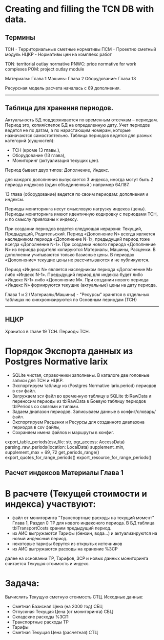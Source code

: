 # Creating and filling the TCN DB with data.
## Термины
ТСН - Территориальные сметные нормативы
ПСМ - Проектно сметный модуль
НЦКР - Нормативы цен на комплекс работ

TON: territorial outlay normative
PNWC: price normative for work complexes
POM: project outlay module

Материалы: Глава 1
Машины: Глава 2
Оборудование: Глава 13


Ресурсная модель расчета началась с 69 дополнения.

***

## Таблица для хранения периодов.

Актуальность БД поддерживается по временным отсечкам – периодам.
Период это, копия/слепок БД на определенную дату.
Учет периодов ведется не по датам, а по нарастающим номерам, которые назначаются самостоятельно.
Таблица периодов ведется для разных категорий (сущностей):
- ТСН (кроме 13 главы.),
- Оборудование (13 глава),
- Мониторинг (актуализация текущих цен).

Период бывает двух типов: Дополнение, Индекс.

для каждого дополнения выпускается 3 индекса,
иногда могут быть 2 периода индексов (один объединенный ) например 64/187.

13 глава (оборудование) ведется по своим периодам: дополнения и индексы.

Периоды мониторинга несут смысловую нагрузку индекса (цены).
Периоды мониторинга имеют идентичную кодировку с периодами ТСН, и по смыслу привязаны к индексу.

При создании периодов ведется следующая иерархия: Текущий, Предыдущий, Родительский.
Период «Дополнение N» всегда является наследником периода «Дополнение N-1», предыдущий период тоже всегда «Дополнение N-1».
При создании нового периода «Дополнение N» из периода родителя копируются Материалы, Машины, Расценки.
В дополнении учитываются только базисные цены.
В периодах «Дополнение» текущие цены не рассчитываются и не публикуются.

Период «Индекс N» является наследником периода «Дополнение M» либо «Индекс N-1».
Предыдущий период для индекса будет либо «Индекс N-1» либо «Дополнение M».
При создании нового периода «Индекс N» формируются текущие (актуальные) цены на дату периода.

Глава 1 и 2 (Материалы/Машины) - "Ресурсы" хранятся в отдельных таблицах но синхронизируются по Основным периодам (ТСН)




***

## НЦКР
Хранится в главе 19 ТСН. Периоды ТСН.

# Порядок Экспорта данных из Postgres Normative larix

- SQLite чистая, справочники заполнены. В каталоге две головные записи для ТСН и НЦКР.
- Экспортируем таблицу из (Postgres Normative larix.period) периодов в csv файл.
- Загружаем scv файл во временную таблицу в SQLite tblRawData и переносим периоды из tblRawData в Боевую таблицу периодов tblPeriods со связями и типами.
- Задаем диапазон периодов. Записываем данные в конфиг/словарь/файл.
- Экспортируем  Расценки и Ресурсы для созданного диапазона периодов в csv файлы,
- Сохраняем имена файлов и маршруты в конфиг.

export_table_periods(csv_file: str, pgr_access: AccessData)
parsing_raw_periods(location: LocalData)
supplement_min, supplement_max = 69, 72
get_periods_range()
export_quotes_for_range_periods()
export_resource_for_range_periods()



## Расчет индексов Материалы Глава 1

# В расчете (Текущей стоимости и индекса) участвуют:
- файл от мониторинга "Транспортные расходы на текущий момент" Глава 1, Раздел 0 ТР
для нового индексного периода. В БД таблица tblTransportCosts храним предыдущий период.
- из АИС выгружаются Тарифы (бензин, вода...) и актуализируются на новый индексный период.
- некоторые тарифы берутся из открытых источников
- из АИС выгружаются расходы на хранение %ЗСР

далее на основании ТР, Тарифов, ЗСР и новых данных мониторинга считается Текущая стоимость и индекс.

# Задача:
Вычислить Текущую сметную стоимость СТЦ.
Исходные данные:
- Сметная Базисная Цена (на 2000 год) СБЦ
- Отпускная Текущая Цена (от мониторинга) СБЦ
- Складские расходы %ЗСП
- Транспортные расходы ТР
- Тарифы
- Сметная Текущая Цена (расчетная) СТЦ

